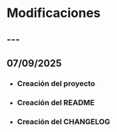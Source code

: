 # Modificaciones

## ---

## 07/09/2025 
- ### Creación del proyecto
- ### Creación del README
- ### Creación del CHANGELOG
